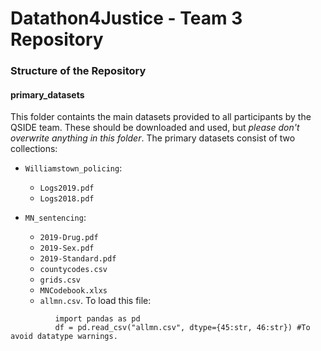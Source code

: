 # Datathon4Justice - Team 3 Repository

### Structure of the Repository

#### primary_datasets 

This folder containts the main datasets provided to all participants by the QSIDE team.  These should be downloaded and used, but _please don't overwrite anything in this folder_.  The primary datasets consist of two collections:

* `Williamstown_policing`:
  - `Logs2019.pdf`
  - `Logs2018.pdf`

* `MN_sentencing`: 
  - `2019-Drug.pdf`
  - `2019-Sex.pdf`
  - `2019-Standard.pdf`
  - `countycodes.csv`
  - `grids.csv`
  - `MNCodebook.xlxs`
  - `allmn.csv`.  To load this file:
```
          import pandas as pd
          df = pd.read_csv("allmn.csv", dtype={45:str, 46:str}) #To avoid datatype warnings.
```

